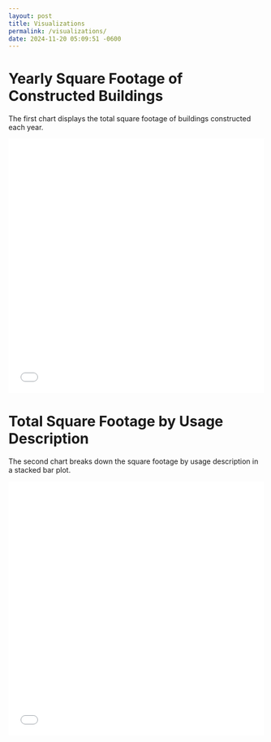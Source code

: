 ```yaml
---
layout: post
title: Visualizations
permalink: /visualizations/
date: 2024-11-20 05:09:51 -0600
---
```


# Yearly Square Footage of Constructed Buildings

The first chart displays the total square footage of buildings constructed each year.

<iframe src="/assets/chart1.html" width="100%" height="500" frameborder="0"></iframe>

# Total Square Footage by Usage Description

The second chart breaks down the square footage by usage description in a stacked bar plot.

<iframe src="/assets/chart2.html" width="100%" height="500" frameborder="0"></iframe>
